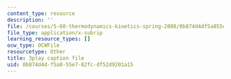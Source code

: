 ```yaml
---
content_type: resource
description: ''
file: /courses/5-60-thermodynamics-kinetics-spring-2008/0b874d4df5a855e782fcdf52d9201a15_RrVq7Yduz2g.vtt
file_type: application/x-subrip
learning_resource_types: []
ocw_type: OCWFile
resourcetype: Other
title: 3play caption file
uid: 0b874d4d-f5a8-55e7-82fc-df52d9201a15
---
```

